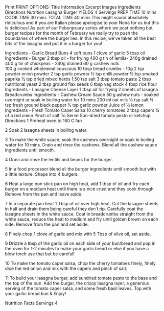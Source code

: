 Print
PRINT OPTIONS:
 Title Information Excerpt Images Ingredients Directions Nutrition
Lasagna Burger
YIELDS
4 Servings
PREP TIME
10 mins
COOK TIME
30 mins
TOTAL TIME
40 mins
This might sound absolutely ridiculous and if you are Italian please apologise to your Nona for us but this is delicious! As part of our Feburgruary series where we post nothing but burger recipes for the month of February we really try to push the boundaries of where the burger lies. In this recipe, we've taken all the best bits of the lasagna and put it in a burger for you!

Ingredients - Garlic Bread Buns
 4 soft buns
 1 clove of garlic
 5 tbsp oil
Ingredients - Burger
 2 tbsp oil - for frying
 400 g tin of lentils- 240g drained
 400 g tin of chickpeas - 240g drained
 60 g cashew nuts  
 100 g cooked wholemeal couscous
 10 tbsp bread crumbs - 10g
 2 tsp powder onion powder
 2 tsp garlic powder
 ½ tsp chilli powder
 ½ tsp smoked paprika
 ½ tsp dried mixed herbs
 1.50 tsp salt
 3 tbsp tomato paste
 2 tbsp nutritional yeast
 2 tbsp ground flax seeds
 6 tbsp veg stock
 4 tbsp rice flour
Ingredients - Lasagne Cheese Layer
 1 tbsp oil for frying
 2 sheets of lasagna
 Breadcrumbs
Ingredients - Cashew Cream Sauce
 50 g ashew nuts - soaked overnight or soak in boiling water for 10 mins
 200 ml oat milk
 ½ tsp salt
 ¼ tsp fresh ground black pepper
 ½ tsp garlic powder
 Juice of ½ lemon
Ingredients - Fresh Tomato Caper Salsa
 10 cherry tomatoes
 2 tbsp capers
 ¼ of a red onion
 Pinch of salt
To Serve
 Sun-dried tomato pesto or ketchup
Directions
1
Preheat oven to 160 C fan

2
Soak 2 lasagna sheets in boiling water.

3
To make the white sauce;  soak the cashews overnight or soak in boiling water for 10 mins. Drain and rinse the cashews. Blend all the cashew sauce ingredients until smooth.

4
Drain and rinse the lentils and beans for the burger. 

5
In a food processor blend all the burger ingredients until smooth but with a little texture. Shape into 4 burgers.

6
Heat a large non stick pan on high heat, add 1 tbsp of oil and fry each burger on a medium heat until there is a nice crust and they cook through. Remove from the pan and leave aside.

7
In a separate pan heat 1 Tbsp of oil over high heat. Cut the lasagne sheets in half and drain them being careful they don’t rip. Carefully coat the lasagne sheets in the white sauce. Coat in breadcrumbs straight from the white sauce, reduce the heat to medium and fry until golden brown on each side. Remove from the pan and set aside.

8
Finely chop 1 clove of garlic and mix with 5 Tbsp of olive oil, set aside.

9
Drizzle a tbsp of the garlic oil on each side of your bun/bread and pop in the oven for 1-2 minutes to make your garlic bread or else if you have a blow torch use that but be careful!

10
To make the tomato caper salsa, chop the cherry tomatoes finely, finely dice the red onion and mix with the capers and pinch of salt.

11
To build your lasagna burger, add sundried tomato pesto to the base and the top of the bun. Add the burger, the crispy lasagna layer, a generous serving of the tomato caper salsa, and some fresh basil leaves. Top with your garlic bread bun & Enjoy!

Nutrition Facts
Servings 4
